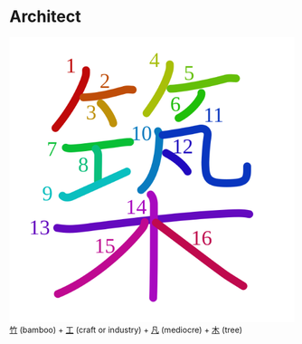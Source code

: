 # Architect
![築](../kanji-colorize/7bc9.svg)
[竹](竹.md) (bamboo) + [工](工.md) (craft or industry) + [凡](凡.md) (mediocre) + [木](木.md) (tree)